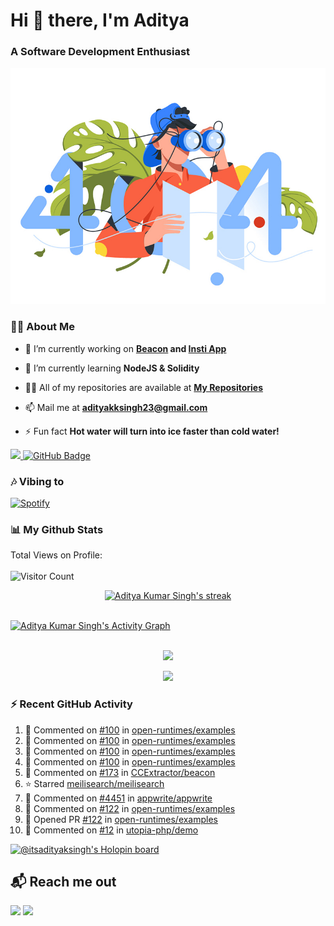 <h1 align="left"> Hi 👋 there, I'm Aditya</h1>
<!-- <p align="center">
    
[![Typing SVG](https://readme-typing-svg.herokuapp.com?color=%2336BCF7&size=40&center=true&lines=Hi+There!;I'm+Aditya)](https://git.io/typing-svg)
    
</p> -->
<h3 align="left">A Software Development Enthusiast</h3>
<img src="./aditya-home.jpg" />

### 🙋‍♂️ About Me

- 🔭 I’m currently working on **[Beacon](https://github.com/CCExtractor/beacon) and [Insti App](https://github.com/IIT-BHU-InstiApp/IIT-BHU-app)**

- 🌱 I’m currently learning **NodeJS & Solidity**

- 👨‍💻 All of my repositories are available at **[My Repositories](https://github.com/ItsAdityaKSingh?tab=repositories)**

- 📫 Mail me at **adityakksingh23@gmail.com**

- ⚡ Fun fact **Hot water will turn into ice faster than cold water!**


<p align="left">
<a href="https://github.com/ItsAdityaKSingh/github-profile-views-counter">
    <img src="https://komarev.com/ghpvc/?username=itsadityaksingh">
</a> <a href="https://github.com/itsadityaksingh?tab=followers"><img src="https://img.shields.io/github/followers/itsadityaksingh?label=Followers&style=social" alt="GitHub Badge"></a>
</p>
  
### 🎶 Vibing to
[![Spotify](https://spotify-live.vercel.app/api/spotify)](https://open.spotify.com/artist/6VuMaDnrHyPL1p4EHjYLi7?si=3cl_3ZkyRLWj-AUGzT867g)

### 📊 My Github Stats

Total Views on Profile:<br><br>
![Visitor Count](https://profile-counter.glitch.me/itsadityaksingh/count.svg)
<!-- [![𝚝𝚛𝚘𝚙𝚑𝚢](https://github-profile-trophy.vercel.app/?username=ItsAdityaKSingh&column=8&margin-w=15&margin-h=15&no-bg=true&no-frame=true&theme=juicyfresh)](https://github.com/ItsAdityaKSingh)

<p align="center">
  <a>
    <img height="150" width="150" src="https://github.com/JayantGoel001/JayantGoel001/blob/master/PNG/left.png">
    <img align="center" src="https://github-readme-streak-stats.herokuapp.com/?user=ItsAdityaKSingh&theme=dark&hide_border=true"/>
    <img height="150" width="150" src="https://github.com/JayantGoel001/JayantGoel001/blob/master/PNG/right.png">
  </a>
</p> -->

<p align="center">
    <a href="https://github.com/ItsAdityaKSingh/github-readme-streak-stats">
        <img title="🔥 Get streak stats for your profile at git.io/streak-stats" alt="Aditya Kumar Singh's streak" src="https://github-readme-streak-stats.herokuapp.com/?user=ItsAdityaKSingh&theme=highcontrast&hide_border=true&background=0D1117"/>
    </a>
</p>



<br/>
<a href="https://github.com/kailash360/github-readme-activity-graph"><img alt="Aditya Kumar Singh's Activity Graph" src="https://activity-graph.herokuapp.com/graph?username=itsadityaksingh&bg_color=0D1117&color=FF8539&line=FF8539&point=FFFFFF&hide_border=true" /></a>
<br/>
<br/>
<p align="center"><img src="https://github-readme-stats.vercel.app/api/top-langs/?username=itsadityaksingh&layout=compact"/></p>
<p align="center"><img src="https://github-readme-stats.vercel.app/api?username=ItsAdityaKSingh&show_icons=true&theme=swift" /></p>

### ⚡ Recent GitHub Activity
<!--RECENT_ACTIVITY:start-->
1. 💬 Commented on [#100](https://github.com/open-runtimes/examples/pull/100#discussion_r1022330822) in [open-runtimes/examples](https://github.com/open-runtimes/examples)
2. 💬 Commented on [#100](https://github.com/open-runtimes/examples/pull/100#issuecomment-1311333392) in [open-runtimes/examples](https://github.com/open-runtimes/examples)
3. 💬 Commented on [#100](https://github.com/open-runtimes/examples/pull/100#discussion_r1019916805) in [open-runtimes/examples](https://github.com/open-runtimes/examples)
4. 💬 Commented on [#100](https://github.com/open-runtimes/examples/pull/100#discussion_r1019916149) in [open-runtimes/examples](https://github.com/open-runtimes/examples)
5. 💬 Commented on [#173](https://github.com/CCExtractor/beacon/pull/173#issuecomment-1304877259) in [CCExtractor/beacon](https://github.com/CCExtractor/beacon)
6. ⭐ Starred [meilisearch/meilisearch](https://github.com/meilisearch/meilisearch)
7. 💬 Commented on [#4451](https://github.com/appwrite/appwrite/issues/4451#issuecomment-1296314648) in [appwrite/appwrite](https://github.com/appwrite/appwrite)
8. 💬 Commented on [#122](https://github.com/open-runtimes/examples/pull/122#issuecomment-1296314476) in [open-runtimes/examples](https://github.com/open-runtimes/examples)
9. 💪 Opened PR [#122](https://github.com/open-runtimes/examples/pull/122) in [open-runtimes/examples](https://github.com/open-runtimes/examples)
10. 💬 Commented on [#12](https://github.com/utopia-php/demo/pull/12#issuecomment-1296311112) in [utopia-php/demo](https://github.com/utopia-php/demo)
<!--RECENT_ACTIVITY:end-->

[![@itsadityaksingh's Holopin board](https://holopin.me/itsadityaksingh)](https://holopin.io/@itsadityaksingh)



## 📬 Reach me out
<p align="left">
<a href = "https://www.linkedin.com/in/itsadityaksingh/"><img src="https://img.icons8.com/fluent/48/000000/linkedin.png"/></a>
<a href = "https://www.instagram.com/itsadityaksingh/"><img src="https://img.icons8.com/fluent/48/000000/instagram-new.png"/></a>
</p>
